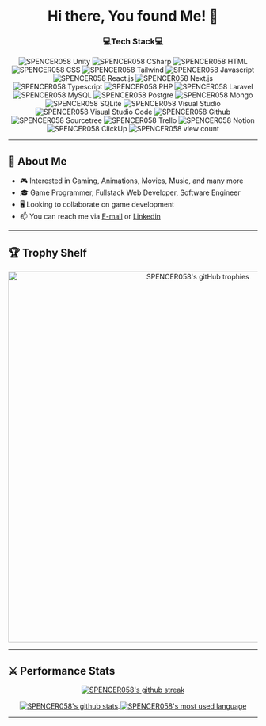 <h1 align="center">Hi there, You found Me! 🥳</h1>

<!--- Github Viewer Counter --->
<h3 align=center>
  💻Tech Stack💻
</h3>
<p align=center> 
  <a> 
    <img src="https://img.shields.io/badge/Unity-100000?style=for-the-badge&logo=unity&logoColor=white" alt="SPENCER058 Unity" /> 
    <img src="https://img.shields.io/badge/C%23-512BD4?style=for-the-badge&logo=dotnet&logoColor=white" alt="SPENCER058 CSharp" /> 
    <img src="https://img.shields.io/badge/html-E34F26?style=for-the-badge&logo=html5&logoColor=white" alt="SPENCER058 HTML" /> 
    <img src="https://img.shields.io/badge/css-1572B6?style=for-the-badge&logo=css3&logoColor=white" alt="SPENCER058 CSS" /> 
    <img src="https://img.shields.io/badge/Tailwind-06B6D4?style=for-the-badge&logo=tailwindcss&logoColor=black" alt="SPENCER058 Tailwind" /> 
    <img src="https://img.shields.io/badge/Javascript-F7DF1E?style=for-the-badge&logo=javascript&logoColor=black" alt="SPENCER058 Javascript" /> 
    <img src="https://img.shields.io/badge/React-61DAFB?style=for-the-badge&logo=react&logoColor=black" alt="SPENCER058 React.js" /> 
    <img src="https://img.shields.io/badge/Next-100000?style=for-the-badge&logo=nextdotjs&logoColor=white" alt="SPENCER058 Next.js" /> 
    <img src="https://img.shields.io/badge/Typescript-3178C6?style=for-the-badge&logo=typescript&logoColor=black" alt="SPENCER058 Typescript" /> 
    <img src="https://img.shields.io/badge/PHP-777BB4?style=for-the-badge&logo=php&logoColor=black" alt="SPENCER058 PHP" /> 
    <img src="https://img.shields.io/badge/Laravel-FF2D20?style=for-the-badge&logo=laravel&logoColor=white" alt="SPENCER058 Laravel" /> 
    <img src="https://img.shields.io/badge/MySQL-4479A1?style=for-the-badge&logo=mysql&logoColor=white" alt="SPENCER058 MySQL" /> 
    <img src="https://img.shields.io/badge/Postgre-4169E1?style=for-the-badge&logo=postgresql&logoColor=white" alt="SPENCER058 Postgre" /> 
    <img src="https://img.shields.io/badge/Mongo-47A248?style=for-the-badge&logo=mongodb&logoColor=white" alt="SPENCER058 Mongo" /> 
    <img src="https://img.shields.io/badge/SQLite-003B57?style=for-the-badge&logo=sqlite&logoColor=white" alt="SPENCER058 SQLite" /> 
    <img src="https://img.shields.io/badge/Visual_Studio-5C2D91?style=for-the-badge&logo=visual%20studio&logoColor=white" alt="SPENCER058 Visual Studio" /> 
    <img src="https://img.shields.io/badge/VSCode-007ACC?style=for-the-badge&logo=visualstudiocode&logoColor=white" alt="SPENCER058 Visual Studio Code" /> 
    <img src="https://img.shields.io/badge/GitHub-100000?style=for-the-badge&logo=github&logoColor=white" alt="SPENCER058 Github" /> 
    <img src="https://img.shields.io/badge/Sourcetree-0052CC?style=for-the-badge&logo=sourcetree&logoColor=white" alt="SPENCER058 Sourcetree" /> 
    <img src="https://img.shields.io/badge/Trello-0052CC?style=for-the-badge&logo=trello&logoColor=white" alt="SPENCER058 Trello" />
    <img src="https://img.shields.io/badge/Notion-000000?style=for-the-badge&logo=notion&logoColor=white" alt="SPENCER058 Notion" />
    <img src="https://img.shields.io/badge/-ClickUp-7B68EE?style=for-the-badge&logo=clickup&logoColor=white" alt="SPENCER058 ClickUp" />
  </a>
  <a>
    <img src="https://komarev.com/ghpvc/?username=SPENCER058&label=Profile%20views&color=121b80&style=for-the-badge" alt="SPENCER058 view count" /> 
  </a>
</p>

---

<!--- About Me --->
<a>
  <h2>
    👀 About Me
  </h2>
</a>

- 🎮 Interested in Gaming, Animations, Movies, Music, and many more
- 🎓 Game Programmer, Fullstack Web Developer, Software Engineer
- 🖥️ Looking to collaborate on game development
- 📫 You can reach me via [E-mail](mailto:galihpanjidev@gmail.com) or [Linkedin](https://www.linkedin.com/in/galihpanji058)

---

<!--- Github Trophy --->
<a>
  <h2>
    🏆 Trophy Shelf
  </h2>
</a>
<p align=center>
  <a align=center href="https://github.com/ryo-ma/github-profile-trophy">
    <img width=750 src="https://github-profile-trophy.vercel.app/?username=SPENCER058&theme=algolia&column=9&count_private=true" alt="SPENCER058's gitHub trophies" />
  </a>
</p>

---

<!--- Performance Stats --->
<a>
  <h2>
    ⚔ Performance Stats
  </h2>
</a>

<!--- Github Streak --->
<p align=center> 
  <a href="https://github.com/DenverCoder1/github-readme-streak-stats">
    <img align="center" src="https://streak-stats.demolab.com?user=SPENCER058&theme=outrun&fire=EB0000&card_width=750" alt="SPENCER058's github streak" />
  </a>
</p>

<!--- Github Stat Used Language --->
<p align=center> 
  <a href="https://github.com/anuraghazra/github-readme-stats">
    <img align="center" src="https://github-readme-stats.vercel.app/api?username=SPENCER058&show_icons=true&include_all_commits=true&card_width=400&theme=outrun&count_private=true" alt="SPENCER058's github stats"/>
    <img align="center" src="https://github-readme-stats.vercel.app/api/top-langs/?username=SPENCER058&layout=compact&card_width=300&theme=outrun&count_private=true&langs_count=10" alt="SPENCER058's most used language"/>
  </a>
</p>

---

<!---
SPENCER058/SPENCER058 is a ✨ special ✨ repository because its `README.md` (this file) appears on your GitHub profile.
You can click the Preview link to take a look at your changes.
--->

